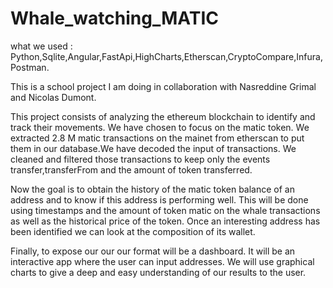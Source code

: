 # Whale_watching_MATIC

what we used : Python,Sqlite,Angular,FastApi,HighCharts,Etherscan,CryptoCompare,Infura,Postman.

This is a school project I am doing in collaboration with Nasreddine Grimal and Nicolas Dumont. 

This project consists of analyzing the ethereum blockchain to identify and track their movements. We have chosen to focus on the matic token.
We extracted 2.8 M matic transactions on the mainet from etherscan to put them in our database.We have decoded the input of transactions.  We cleaned and filtered those transactions to keep only the events transfer,transferFrom and the amount of token transferred.

Now the goal is to obtain the history of the matic token balance of an address and to know if this address is performing well. This will be done using timestamps and the amount of token matic on the whale transactions as well as the historical price of the token. Once an interesting address has been identified we can look at the composition of its wallet.

Finally, to expose our our our format will be a dashboard. It will be an interactive app where the user can input addresses. We will use graphical charts to give a deep and easy understanding of our results to the user.

